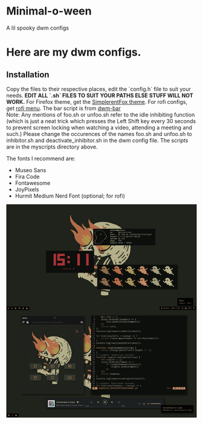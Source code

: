 # Minimal-o-ween
A lil spooky dwm configs
<h1> Here are my dwm configs.</h1>
<h2>Installation</h2>
Copy the files to their respective places, edit the `config.h` file to suit your needs.
<b>EDIT ALL `.sh` FILES TO SUIT YOUR PATHS ELSE STUFF WILL NOT WORK.</b>
For Firefox theme, get the <a href="https://github.com/MiguelRAvila/SimplerentFox">SimplerentFox theme</a>.
For rofi configs, get <a href="https://gitlab.com/vahnrr/rofi-menus#requirements">rofi menu</a>.
The bar script is from <a href="https://github.com/joestandring/dwm-bar ">dwm-bar<br></a>
Note: Any mentions of foo.sh or unfoo.sh refer to the idle inhibiting function (which is just a neat trick which presses the Left Shift key every 30 seconds to prevent screen locking when watching a video, attending a meeting and such.) Please change the occurences of the names foo.sh and unfoo.sh to inhibitor.sh and deactivate_inhibitor.sh in the dwm config file. The scripts are in the myscripts directory above.</h4>

The fonts I recommend are:
<ul>
<li>Museo Sans</li>
<li>Fira Code</li>
<li>Fontawesome</li>
<li>JoyPixels</li>
<li>Hurmit Medium Nerd Font (optional; for rofi)</li>
</ul>
<img src='/screenshots/dwm-minimal-oween.jpg'>
